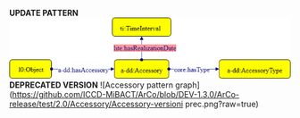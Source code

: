 **UPDATE PATTERN**
![Accessory pattern graph](https://github.com/ICCD-MiBACT/ArCo/blob/DEV-1.3.0/ArCo-release/test/2.0/Accessory/Accessory-Pattern.png?raw=true)
**DEPRECATED VERSION**
![Accessory pattern graph](https://github.com/ICCD-MiBACT/ArCo/blob/DEV-1.3.0/ArCo-release/test/2.0/Accessory/Accessory-versioni prec.png?raw=true)
